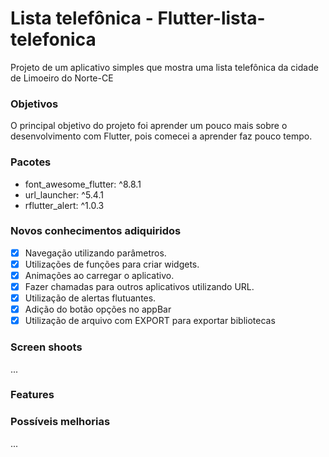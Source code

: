 # Lista telefônica - Flutter-lista-telefonica
Projeto de um aplicativo simples que mostra uma lista telefônica da cidade de Limoeiro do Norte-CE 

### Objetivos
O principal objetivo do projeto foi aprender um pouco mais sobre o desenvolvimento com Flutter, pois comecei a aprender faz pouco tempo.

### Pacotes

- font_awesome_flutter: ^8.8.1
- url_launcher: ^5.4.1
- rflutter_alert: ^1.0.3

### Novos conhecimentos adiquiridos
- [X] Navegação utilizando parâmetros.
- [X] Utilizações de funções para criar widgets.
- [X] Animações ao carregar o aplicativo.
- [X] Fazer chamadas para outros aplicativos utilizando URL.
- [X] Utilização de alertas flutuantes.
- [X] Adição do botão opções no appBar
- [X] Utilização de arquivo com EXPORT para exportar bibliotecas

### Screen shoots
...

### Features

### Possíveis melhorias
...

